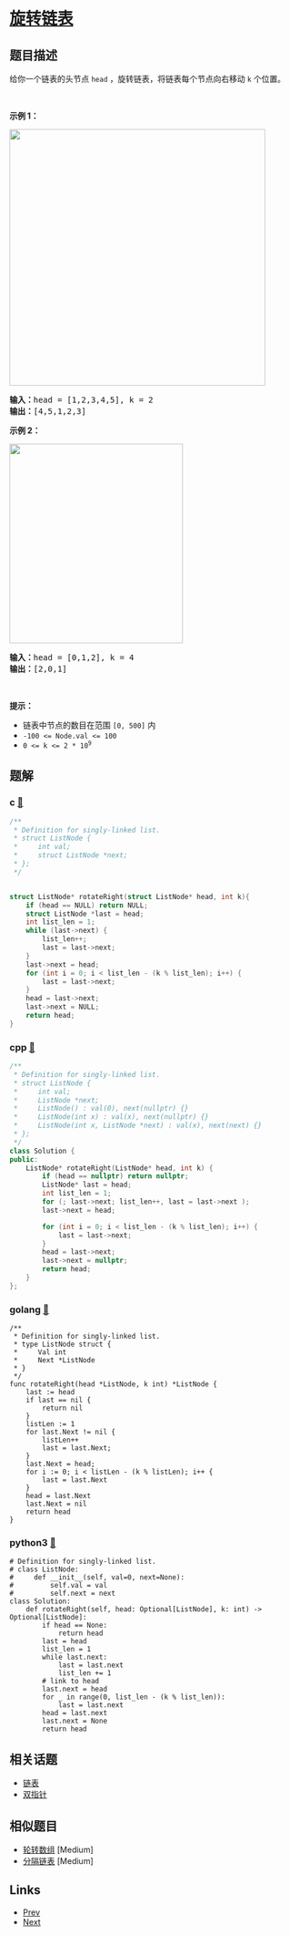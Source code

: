
# [旋转链表](https://leetcode-cn.com/problems/rotate-list)

## 题目描述

<p>给你一个链表的头节点 <code>head</code> ，旋转链表，将链表每个节点向右移动&nbsp;<code>k</code><em>&nbsp;</em>个位置。</p>

<p>&nbsp;</p>

<p><strong>示例 1：</strong></p>
<img alt="" src="https://assets.leetcode.com/uploads/2020/11/13/rotate1.jpg" style="width: 450px;" />
<pre>
<strong>输入：</strong>head = [1,2,3,4,5], k = 2
<strong>输出：</strong>[4,5,1,2,3]
</pre>

<p><strong>示例 2：</strong></p>
<img alt="" src="https://assets.leetcode.com/uploads/2020/11/13/roate2.jpg" style="width: 305px; height: 350px;" />
<pre>
<strong>输入：</strong>head = [0,1,2], k = 4
<strong>输出：</strong>[2,0,1]
</pre>

<p>&nbsp;</p>

<p><strong>提示：</strong></p>

<ul>
	<li>链表中节点的数目在范围 <code>[0, 500]</code> 内</li>
	<li><code>-100 &lt;= Node.val &lt;= 100</code></li>
	<li><code>0 &lt;= k &lt;= 2 * 10<sup>9</sup></code></li>
</ul>


## 题解

### c [🔗](rotate-list.c) 
```c
/**
 * Definition for singly-linked list.
 * struct ListNode {
 *     int val;
 *     struct ListNode *next;
 * };
 */


struct ListNode* rotateRight(struct ListNode* head, int k){
    if (head == NULL) return NULL;
    struct ListNode *last = head;
    int list_len = 1;
    while (last->next) {
        list_len++;
        last = last->next;
    }
    last->next = head;
    for (int i = 0; i < list_len - (k % list_len); i++) {
        last = last->next;
    }
    head = last->next;
    last->next = NULL;
    return head;
}
```
### cpp [🔗](rotate-list.cpp) 
```cpp
/**
 * Definition for singly-linked list.
 * struct ListNode {
 *     int val;
 *     ListNode *next;
 *     ListNode() : val(0), next(nullptr) {}
 *     ListNode(int x) : val(x), next(nullptr) {}
 *     ListNode(int x, ListNode *next) : val(x), next(next) {}
 * };
 */
class Solution {
public:
    ListNode* rotateRight(ListNode* head, int k) {
        if (head == nullptr) return nullptr;
        ListNode* last = head;
        int list_len = 1;
        for (; last->next; list_len++, last = last->next );
        last->next = head;

        for (int i = 0; i < list_len - (k % list_len); i++) {
            last = last->next;
        }
        head = last->next;
        last->next = nullptr;
        return head;
    }
};
```
### golang [🔗](rotate-list.go) 
```golang
/**
 * Definition for singly-linked list.
 * type ListNode struct {
 *     Val int
 *     Next *ListNode
 * }
 */
func rotateRight(head *ListNode, k int) *ListNode {
    last := head
    if last == nil {
        return nil
    }
    listLen := 1
    for last.Next != nil {
        listLen++
        last = last.Next;
    }
    last.Next = head;
    for i := 0; i < listLen - (k % listLen); i++ {
        last = last.Next
    }
    head = last.Next
    last.Next = nil
    return head 
}
```
### python3 [🔗](rotate-list.py) 
```python3
# Definition for singly-linked list.
# class ListNode:
#     def __init__(self, val=0, next=None):
#         self.val = val
#         self.next = next
class Solution:
    def rotateRight(self, head: Optional[ListNode], k: int) -> Optional[ListNode]:
        if head == None:
            return head
        last = head
        list_len = 1
        while last.next:
            last = last.next
            list_len += 1
        # link to head
        last.next = head
        for _ in range(0, list_len - (k % list_len)):
            last = last.next
        head = last.next
        last.next = None
        return head
```


## 相关话题

- [链表](https://leetcode-cn.com/tag/linked-list) 
- [双指针](https://leetcode-cn.com/tag/two-pointers) 


## 相似题目

- [轮转数组](../rotate-array/README.md)  [Medium] 
- [分隔链表](../split-linked-list-in-parts/README.md)  [Medium] 


## Links

- [Prev](../spiral-matrix-ii/README.md) 
- [Next](../unique-paths/README.md) 

